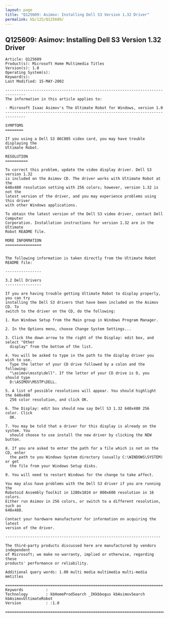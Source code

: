 ```yaml
---
layout: page
title: "Q125609: Asimov: Installing Dell S3 Version 1.32 Driver"
permalink: kb/125/Q125609/
---
```


## Q125609: Asimov: Installing Dell S3 Version 1.32 Driver

	Article: Q125609
	Product(s): Microsoft Home Multimedia Titles
	Version(s): 1.0
	Operating System(s): 
	Keyword(s): 
	Last Modified: 15-MAY-2002
	
	-------------------------------------------------------------------------------
	The information in this article applies to:
	
	- Microsoft Isaac Asimov's The Ultimate Robot for Windows, version 1.0 
	-------------------------------------------------------------------------------
	
	SYMPTOMS
	========
	
	If you using a Dell S3 86C805 video card, you may have trouble displaying the
	Ultimate Robot.
	
	RESOLUTION
	==========
	
	To correct this problem, update the video display driver. Dell S3 version 1.32
	is included on the Asimov CD. The driver works with Ultimate Robot at the
	640x480 resolution setting with 256 colors; however, version 1.32 is not the
	latest version of the driver, and you may experience problems using this driver
	with other Windows applications.
	
	To obtain the latest version of the Dell S3 video driver, contact Dell Computer
	Corporation. Installation instructions for version 1.32 are in the Ultimate
	Robot README file.
	
	MORE INFORMATION
	================
	
	
	The following information is taken directly from the Ultimate Robot README file:
	
	----------------
	
	3.2 Dell Drivers
	----------------
	
	If you are having trouble getting Ultimate Robot to display properly, you can try
	installing the Dell S3 drivers that have been included on the Asimov CD. To
	switch to the driver on the CD, do the following:
	
	1. Run Windows Setup from the Main group in Windows Program Manager.
	
	2. In the Options menu, choose Change System Settings...
	
	3. Click the down arrow to the right of the Display: edit box, and select "Other
	  display" from the bottom of the list.
	
	4. You will be asked to type in the path to the display driver you wish to use.
	  Type the letter of your CD drive followed by a colon and the following:
	  "\asimov\msstp\dell". If the letter of your CD drive is D, you should type
	  D:\ASIMOV\MSSTP\DELL.
	
	5. A list of possible resolutions will appear. You should highlight the 640x480
	  256 color resolution, and click OK.
	
	6. The Display: edit box should now say Dell S3 1.32 640x480 256 color. Click
	  OK.
	
	7. You may be told that a driver for this display is already on the system. You
	  should choose to use install the new driver by clicking the NEW button.
	
	8. If you are asked to enter the path for a file which is not on the CD, enter
	  the path to you Windows System directory (usually C:\WINDOWS\SYSTEM) or get
	  the file from your Windows Setup disks.
	
	9. You will need to restart Windows for the change to take affect.
	
	You may also have problems with the Dell S3 driver if you are running the
	Robotoid Assembly Toolkit in 1280x1024 or 800x600 resolution in 16 colors.
	Either run Asimov in 256 colors, or switch to a different resolution, such as
	640x480.
	
	Contact your hardware manufacturer for information on acquiring the latest
	version of the driver.
	
	---------------------------------------------------------------------
	
	The third-party products discussed here are manufactured by vendors independent
	of Microsoft; we make no warranty, implied or otherwise, regarding these
	products' performance or reliability.
	
	Additional query words: 1.00 multi media multimedia multi-media mmtitles
	
	======================================================================
	Keywords          :  
	Technology        : kbHomeProdSearch _IKkbbogus kbAsimovSearch kbAsimovUltimateRobot
	Version           : :1.0
	
	=============================================================================
	
